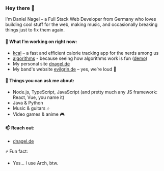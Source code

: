### Hey there 👋

I'm Daniel Nagel – a Full Stack Web Developer from Germany who loves building cool stuff for the web,
making music, and occasionally breaking things just to fix them again.

#### 🔭 What I’m working on right now:

* [kcal](https://github.com/danielnagel/kcal) – a fast and efficient calorie tracking app for the nerds among us
* [algorithms](https://github.com/danielnagel/algorithms) - because seeing how algorithms work is fun ([demo](https://dnagel.de/projects/algorithms/))
* My personal site [dnagel.de](https://dnagel.de/)
* My band's website [evilgrin.de](https://evilgrin.de/) – yes, we’re loud 🎸

#### 💬 Things you can ask me about:

* Node.js, TypeScript, JavaScript (and pretty much any JS framework: React, Vue, you name it)
* Java & Python
* Music & guitars 🎶
* Video games & anime 🎮

#### 📫 Reach out:

* [dnagel.de](https://dnagel.de/)

⚡ Fun fact:

* Yes… I use Arch, btw.
